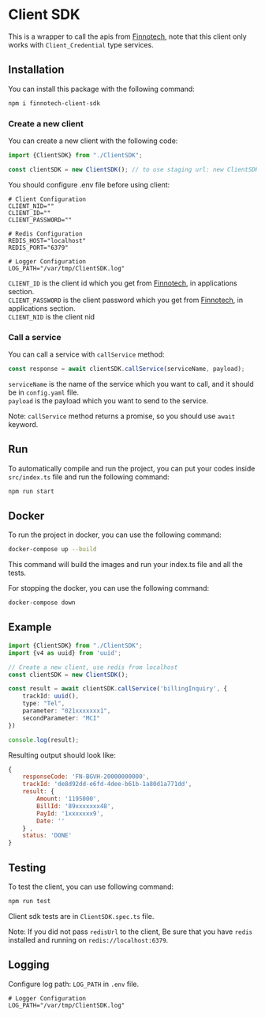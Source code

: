 # Client SDK

This is a wrapper to call the apis from [Finnotech](https://finnotech.ir/doc/), note that this client only works
with `Client_Credential` type services.

## Installation

You can install this package with the following command:

```bash
npm i finnotech-client-sdk
```

### Create a new client

You can create a new client with the following code:

```typescript
import {ClientSDK} from "./ClientSDK";

const clientSDK = new ClientSDK(); // to use staging url: new ClientSDK(true);
```

You should configure .env file before using client:

```dotenv
# Client Configuration
CLIENT_NID=""
CLIENT_ID=""
CLIENT_PASSWORD=""

# Redis Configuration
REDIS_HOST="localhost"
REDIS_PORT="6379"

# Logger Configuration
LOG_PATH="/var/tmp/ClientSDK.log"
```

`CLIENT_ID` is the client id which you get from [Finnotech](https://console.finnotech.ir/reportLogin), in applications section.  
`CLIENT_PASSWORD` is the client password which you get from [Finnotech](https://console.finnotech.ir/reportLogin), in applications
section.  
`CLIENT_NID` is the client nid

### Call a service

You can call a service with `callService` method:

```typescript
const response = await clientSDK.callService(serviceName, payload);
```

`serviceName` is the name of the service which you want to call, and it should be in `config.yaml` file.  
`payload` is the payload which you want to send to the service.

Note: `callService` method returns a promise, so you should use `await` keyword.

## Run

To automatically compile and run the project, you can put your codes inside `src/index.ts` file and run the following
command:

```bash
npm run start
```

## Docker

To run the project in docker, you can use the following command:

```bash
docker-compose up --build
```

This command will build the images and run your index.ts file and all the tests.

For stopping the docker, you can use the following command:

```bash
docker-compose down
```

## Example

```typescript
import {ClientSDK} from "./ClientSDK";
import {v4 as uuid} from 'uuid';

// Create a new client, use redis from localhost
const clientSDK = new ClientSDK();

const result = await clientSDK.callService('billingInquiry', {
    trackId: uuid(),
    type: "Tel",
    parameter: "021xxxxxxx1",
    secondParameter: "MCI"
})

console.log(result);
```

Resulting output should look like:

```javascript
{
    responseCode: 'FN-BGVH-20000000000',
    trackId: 'de8d92dd-e6fd-4dee-b61b-1a80d1a771dd',
    result: {
        Amount: '1195000',
        BillId: '89xxxxxxx48',
        PayId: '1xxxxxxx9',
        Date: ''
    } ,
    status: 'DONE'
}
```

## Testing

To test the client, you can use following command:

```bash
npm run test
```

Client sdk tests are in `ClientSDK.spec.ts` file.

Note: If you did not pass `redisUrl` to the client, Be sure that you have `redis` installed and running on `redis://localhost:6379`.

## Logging

Configure log path: `LOG_PATH` in `.env` file.

```dotenv
# Logger Configuration
LOG_PATH="/var/tmp/ClientSDK.log"
```
